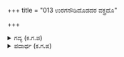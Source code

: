 +++
title = "013 ಉರಗನೌಡಿದೊಡದರ ವಕ್ತ್ರದೊ"

+++

<details><summary>ಗದ್ಯ (ಕ.ಗ.ಪ) </summary>

13. ಹಾವು ಕಚ್ಚಿದಂತೆ ಮನುಷ್ಯನ ರಕ್ತ ಹಾವಿಗೂ ದಕ್ಕದೇ, ಆ ಮನುಷ್ಯನ ದೇಹದಲ್ಲಿಯೂ ಉಳಿಯದಿರುವಂತೆ, ದುಷ್ಟ ಅಧಿಕಾರಿಗಳಿಂದ ಪ್ರಜೆಗಳನ್ನು ನೋಯಿಸಿ ತಂದ ಐಶ್ವರ್ಯವು ರಾಜನಿಗೂ ದಕ್ಕದು ! ಪ್ರಜೆಗಳಿಗೂ ಉಳಿಯದು !
</details>

<details><summary>ಪದಾರ್ಥ (ಕ.ಗ.ಪ) </summary>

ವಕ್ತ್ರ್-ಬಾಯಿ, ಒರಸೊರಸು-ಹಿಂಸೆ
</details>
